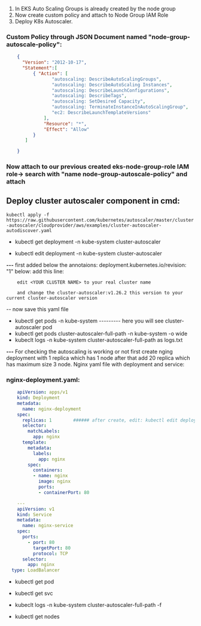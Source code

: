 1. In EKS Auto Scaling Groups is already created by the node group
2. Now create custom policy and attach to Node Group IAM Role
3. Deploy K8s Autoscaler.

### Custom Policy through JSON Document named "node-group-autoscale-policy":
```json
	{
	  "Version": "2012-10-17", 
	  "Statement":[ 
		  { "Action": [ 
				 "autoscaling: DescribeAutoScalingGroups",  
				 "autoscaling: DescribeAutoScaling Instances", 
				 "autoscaling: DescribeLaunchConfigurations",  
				 "autoscaling: DescribeTags", 
				 "autoscaling: SetDesired Capacity", 
				 "autoscaling: TerminateInstanceInAutoScalingGroup", 
				 "ec2: DescribeLaunchTemplateVersions"
			  ],
			  "Resource": "*",
			  "Effect": "Allow" 
		  }
	   ]

	}
```


### Now attach to our previous created eks-node-group-role IAM role-> search with "name node-group-autoscale-policy" and attach 


## Deploy cluster autoscaler component in cmd:
``` kubectl apply -f https://raw.githubusercontent.com/kubernetes/autoscaler/master/cluster-autoscaler/cloudprovider/aws/examples/cluster-autoscaler-autodiscover.yaml ```


- kubectl get deployment -n kube-system cluster-autoscaler

- kubectl edit deployment -n kube-system cluster-autoscaler

 **---**  first added below the annotaions: deployment.kubernetes.io/revision: "1" below:
	add this line:

```cluster-autoscaler.kubernetes.io/safe-to-evict= "false"
	edit <YOUR CLUSTER NAME> to your real cluster name

	and change the cluster-autoscaler:v1.26.2 this version to your current cluster-autoscaler version 
```

-- now save this yaml file

-  kubectl get pods -n kube-system --------- here you will see cluster-autoscaler pod
- kubectl get pods cluster-autoscaler-full-path -n kube-system -o wide
- kubeclt logs -n kube-system cluster-autoscaler-full-path as logs.txt



**---** For checking the autoscaling is working or not first create nging deployment with 1 replica which has 1 node after that add 20 replica which has maximum size 3 node.
Nginx yaml file with deployment and service:

### nginx-deployment.yaml:
```yaml
	apiVersion: apps/v1
	kind: Deployment
	metadata:
	  name: nginx-deployment
	spec:
	  replicas: 1        ###### after create, edit: kubectl edit deployment nginx-deployment this with 20
	  selector:
		matchLabels:
		  app: nginx
	  template:
		metadata:
		  labels:
			app: nginx
		spec:
		  containers:
		  - name: nginx
			image: nginx
			ports:
			- containerPort: 80

	---
	apiVersion: v1
	kind: Service
	metadata:
	  name: nginx-service
	spec:
	  ports:
		- port: 80
		  targetPort: 80
		  protocol: TCP
	  selector:
		app: nginx
  type: LoadBalancer
```



- kubectl get pod

- kubectl get svc 

- kubeclt logs -n kube-system cluster-autoscaler-full-path -f

- kubectl get nodes
